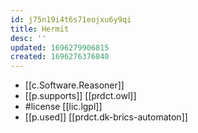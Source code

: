 ```yaml
---
id: j75n19i4t6s71eojxu6y9qi
title: Hermit
desc: ''
updated: 1696279906815
created: 1696276376840
---
```


- [[c.Software.Reasoner]]
- [[p.supports]] [[prdct.owl]]
- #license [[lic.lgpl]]
- [[p.used]] [[prdct.dk-brics-automaton]]